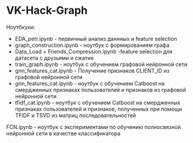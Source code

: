 # VK-Hack-Graph

Ноутбкуки:
- EDA_petr.ipynb - первичный анализ даннных и feature selection  
- graph_construction.ipynb - ноутбук с формированием графа
- Data_Load + Friends_Compression.ipynb -feature selection для датасета с друзьями и сжатие
- train_graph.ipynb - ноутбук с обучением графовой нейронной сети  
- gnn_features_cat.ipynb - Получение признаков CLIENT_ID из графовой нейронной сети  
- gnn_features_cat.ipynb - ноутбук с обучением Catboost на смердженных признаках пользователей и признаков из графовой нейронной сети  
- tfidf_cat.ipynb - ноутбук с обучением Catboost на смердженных признаках пользователей и признаков, полученных при помощи TFIDF и TSVD из матриц последовательностей

FCN.ipynb - ноутбук с экспериментами по обучению полносвязной нейронной сети в качестве классификатора


